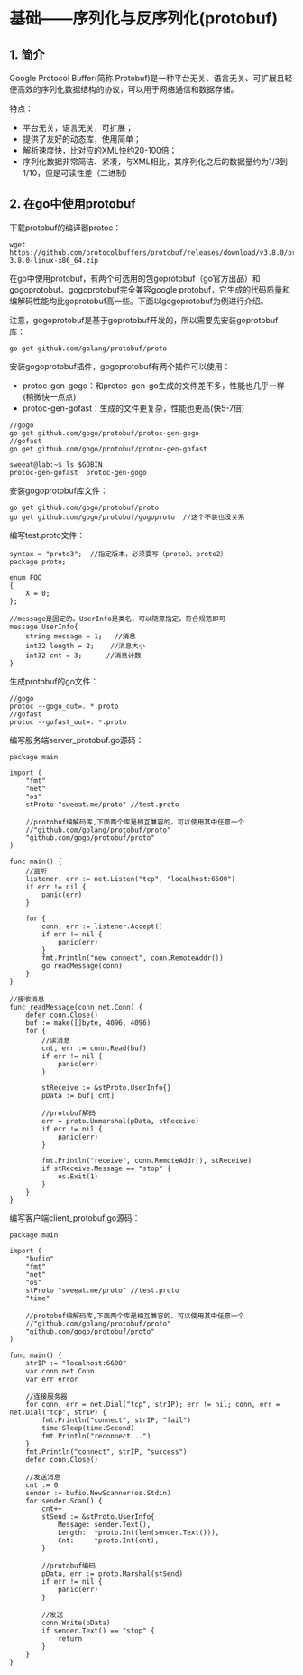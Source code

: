 
# 基础——序列化与反序列化(protobuf) #

## 1. 简介 ##

Google Protocol Buffer(简称 Protobuf)是一种平台无关、语言无关、可扩展且轻便高效的序列化数据结构的协议，可以用于网络通信和数据存储。

特点：

* 平台无关，语言无关，可扩展；
* 提供了友好的动态库，使用简单；
* 解析速度快，比对应的XML快约20-100倍；
* 序列化数据非常简洁、紧凑，与XML相比，其序列化之后的数据量约为1/3到1/10，但是可读性差（二进制）

## 2. 在go中使用protobuf ##

下载protobuf的编译器protoc：

```
wget https://github.com/protocolbuffers/protobuf/releases/download/v3.8.0/protoc-3.8.0-linux-x86_64.zip
```

在go中使用protobuf，有两个可选用的包goprotobuf（go官方出品）和gogoprotobuf。gogoprotobuf完全兼容google protobuf，它生成的代码质量和编解码性能均比goprotobuf高一些。下面以gogoprotobuf为例进行介绍。

注意，gogoprotobuf是基于goprotobuf开发的，所以需要先安装goprotobuf库：

```
go get github.com/golang/protobuf/proto
```

安装gogoprotobuf插件，gogoprotobuf有两个插件可以使用：

* protoc-gen-gogo：和protoc-gen-go生成的文件差不多，性能也几乎一样(稍微快一点点)
* protoc-gen-gofast：生成的文件更复杂，性能也更高(快5-7倍)

```
//gogo
go get github.com/gogo/protobuf/protoc-gen-gogo
//gofast
go get github.com/gogo/protobuf/protoc-gen-gofast

sweeat@lab:~$ ls $GOBIN
protoc-gen-gofast  protoc-gen-gogo
```

安装gogoprotobuf库文件：

```
go get github.com/gogo/protobuf/proto
go get github.com/gogo/protobuf/gogoproto  //这个不装也没关系
```

编写test.proto文件：

```
syntax = "proto3";  //指定版本，必须要写（proto3、proto2）  
package proto;

enum FOO 
{ 
    X = 0; 
};

//message是固定的。UserInfo是类名，可以随意指定，符合规范即可
message UserInfo{
    string message = 1;   //消息
    int32 length = 2;    //消息大小
    int32 cnt = 3;      //消息计数
}
```

生成protobuf的go文件：

```
//gogo
protoc --gogo_out=. *.proto
//gofast
protoc --gofast_out=. *.proto
```

编写服务端server_protobuf.go源码：

```
package main

import (
    "fmt"
    "net"
    "os"
    stProto "sweeat.me/proto" //test.proto

    //protobuf编解码库,下面两个库是相互兼容的，可以使用其中任意一个
    //"github.com/golang/protobuf/proto"
    "github.com/gogo/protobuf/proto"
)

func main() {
    //监听
    listener, err := net.Listen("tcp", "localhost:6600")
    if err != nil {
        panic(err)
    }

    for {
        conn, err := listener.Accept()
        if err != nil {
            panic(err)
        }
        fmt.Println("new connect", conn.RemoteAddr())
        go readMessage(conn)
    }
}

//接收消息
func readMessage(conn net.Conn) {
    defer conn.Close()
    buf := make([]byte, 4096, 4096)
    for {
        //读消息
        cnt, err := conn.Read(buf)
        if err != nil {
            panic(err)
        }

        stReceive := &stProto.UserInfo{}
        pData := buf[:cnt]

        //protobuf解码
        err = proto.Unmarshal(pData, stReceive)
        if err != nil {
            panic(err)
        }

        fmt.Println("receive", conn.RemoteAddr(), stReceive)
        if stReceive.Message == "stop" {
            os.Exit(1)
        }
    }
}
```

编写客户端client_protobuf.go源码：

```
package main

import (
    "bufio"
    "fmt"
    "net"
    "os"
    stProto "sweeat.me/proto" //test.proto
    "time"

    //protobuf编解码库,下面两个库是相互兼容的，可以使用其中任意一个
    //"github.com/golang/protobuf/proto"
    "github.com/gogo/protobuf/proto"
)

func main() {
    strIP := "localhost:6600"
    var conn net.Conn
    var err error

    //连接服务器
    for conn, err = net.Dial("tcp", strIP); err != nil; conn, err = net.Dial("tcp", strIP) {
        fmt.Println("connect", strIP, "fail")
        time.Sleep(time.Second)
        fmt.Println("reconnect...")
    }
    fmt.Println("connect", strIP, "success")
    defer conn.Close()

    //发送消息
    cnt := 0
    sender := bufio.NewScanner(os.Stdin)
    for sender.Scan() {
        cnt++
        stSend := &stProto.UserInfo{
            Message: sender.Text(),
            Length:  *proto.Int(len(sender.Text())),
            Cnt:     *proto.Int(cnt),
        }

        //protobuf编码
        pData, err := proto.Marshal(stSend)
        if err != nil {
            panic(err)
        }

        //发送
        conn.Write(pData)
        if sender.Text() == "stop" {
            return
        }
    }
}
```

